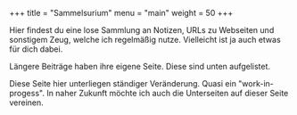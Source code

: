 +++
title = "Sammelsurium"
menu = "main"
weight = 50
+++

Hier findest du eine lose Sammlung an Notizen, URLs zu Webseiten und sonstigem Zeug, welche ich regelmäßig nutze. Vielleicht ist ja auch etwas für dich dabei.

Längere Beiträge haben ihre eigene Seite. Diese sind unten aufgelistet.

Diese Seite hier unterliegen ständiger Veränderung. Quasi ein "work-in-progess". In naher Zukunft möchte ich auch die Unterseiten auf dieser Seite vereinen. 